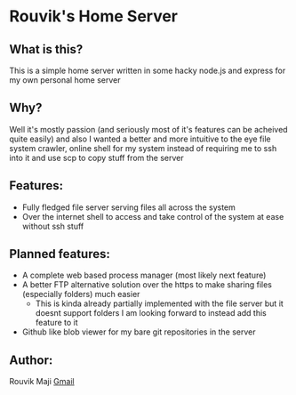 # Rouvik's Home Server
## What is this?
This is a simple home server written in some hacky node.js and express for my own personal home server

## Why?
Well it's mostly passion (and seriously most of it's features can be acheived quite easily)
and also I wanted a better and more intuitive to the eye file system crawler, online shell for my system
instead of requiring me to ssh into it and use scp to copy stuff from the server

## Features:
- Fully fledged file server serving files all across the system
- Over the internet shell to access and take control of the system at ease without ssh stuff

## Planned features:
- A complete web based process manager (most likely next feature)
- A better FTP alternative solution over the https to make sharing files (especially folders) much easier
    - This is kinda already partially implemented with the file server but it doesnt support folders I am looking forward to instead add this feature to it
- Github like blob viewer for my bare git repositories in the server

## Author:
Rouvik Maji [Gmail](mailto:majirouvik@gmail.com)